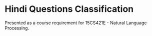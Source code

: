# Hindi Questions Classification
 Presented as a course requirement for 15CS421E - Natural Language Processing.
